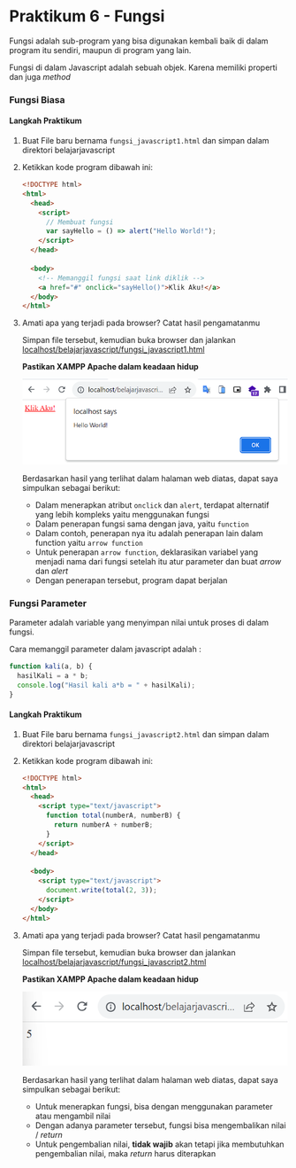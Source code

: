 # Praktikum 6 - Fungsi

Fungsi adalah sub-program yang bisa digunakan kembali baik di dalam program itu sendiri, maupun di program yang lain.

Fungsi di dalam Javascript adalah sebuah objek. Karena memiliki properti dan juga _method_

### Fungsi Biasa

#### Langkah Praktikum

1. Buat File baru bernama `fungsi_javascript1.html` dan simpan dalam direktori belajarjavascript
2. Ketikkan kode program dibawah ini:

   ```html
   <!DOCTYPE html>
   <html>
     <head>
       <script>
         // Membuat fungsi
         var sayHello = () => alert("Hello World!");
       </script>
     </head>

     <body>
       <!-- Memanggil fungsi saat link diklik -->
       <a href="#" onclick="sayHello()">Klik Aku!</a>
     </body>
   </html>
   ```

3. Amati apa yang terjadi pada browser? Catat hasil pengamatanmu

   Simpan file tersebut, kemudian buka browser dan jalankan [localhost/belajarjavascript/fungsi_javascript1.html](http://localhost/belajarjavascript/fungsi_javascript1.html)

   **Pastikan XAMPP Apache dalam keadaan hidup**

   ![fungsi_javascript1.html](/js/img/praktikum6/fungsi1.png)

   Berdasarkan hasil yang terlihat dalam halaman web diatas, dapat saya simpulkan sebagai berikut:

   - Dalam menerapkan atribut `onclick` dan `alert`, terdapat alternatif yang lebih kompleks yaitu menggunakan fungsi
   - Dalam penerapan fungsi sama dengan java, yaitu `function`
   - Dalam contoh, penerapan nya itu adalah penerapan lain dalam function yaitu `arrow function`
   - Untuk penerapan `arrow function`, deklarasikan variabel yang menjadi nama dari fungsi setelah itu atur parameter dan buat _arrow_ dan _alert_
   - Dengan penerapan tersebut, program dapat berjalan

### Fungsi Parameter

Parameter adalah variable yang menyimpan nilai untuk proses di dalam fungsi.

Cara memanggil parameter dalam javascript adalah :

```js
function kali(a, b) {
  hasilKali = a * b;
  console.log("Hasil kali a*b = " + hasilKali);
}
```

#### Langkah Praktikum

1. Buat File baru bernama `fungsi_javascript2.html` dan simpan dalam direktori belajarjavascript
2. Ketikkan kode program dibawah ini:

   ```html
   <!DOCTYPE html>
   <html>
     <head>
       <script type="text/javascript">
         function total(numberA, numberB) {
           return numberA + numberB;
         }
       </script>
     </head>

     <body>
       <script type="text/javascript">
         document.write(total(2, 3));
       </script>
     </body>
   </html>
   ```

3. Amati apa yang terjadi pada browser? Catat hasil pengamatanmu

   Simpan file tersebut, kemudian buka browser dan jalankan [localhost/belajarjavascript/fungsi_javascript2.html](http://localhost/belajarjavascript/fungsi_javascript2.html)

   **Pastikan XAMPP Apache dalam keadaan hidup**

   ![fungsi_javascript2.html](/js/img/praktikum6/fungsi2.png)

   Berdasarkan hasil yang terlihat dalam halaman web diatas, dapat saya simpulkan sebagai berikut:

   - Untuk menerapkan fungsi, bisa dengan menggunakan parameter atau mengambil nilai
   - Dengan adanya parameter tersebut, fungsi bisa mengembalikan nilai / _return_
   - Untuk pengembalian nilai, **tidak wajib** akan tetapi jika membutuhkan pengembalian nilai, maka _return_ harus diterapkan
